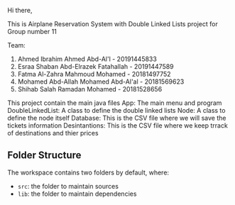 Hi there,

This is Airplane Reservation System with Double Linked Lists project for Group number 11

Team:
1. Ahmed Ibrahim Ahmed Abd-Al'l - 20191445833
2. Esraa Shaban Abd-Elrazek Fatahallah - 20191447589
3. Fatma Al-Zahra Mahmoud Mohamed - 20181497752
4. Mohamed Abd-Allah Mohamed Abd-Al'al - 20181569623
5. Shihab Salah Ramadan Mohamed - 20181528656

This project contain the main java files
App: The main menu and program
DoubleLinkedList: A class to define the double linked lists
Node: A class to define the node itself
Database: This is the CSV file where we will save the tickets information
Desintantions: This is the CSV file where we keep trrack of destinations and thier prices

## Folder Structure

The workspace contains two folders by default, where:

- `src`: the folder to maintain sources
- `lib`: the folder to maintain dependencies
